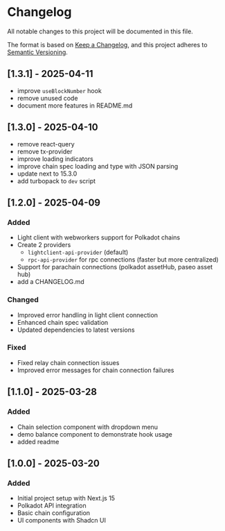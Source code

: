 # Changelog

All notable changes to this project will be documented in this file.

The format is based on [Keep a Changelog](https://keepachangelog.com/en/1.0.0/),
and this project adheres to [Semantic Versioning](https://semver.org/spec/v2.0.0.html).

## [1.3.1] - 2025-04-11

- improve `useBlockNumber` hook
- remove unused code
- document more features in README.md

## [1.3.0] - 2025-04-10

- remove react-query
- remove tx-provider
- improve loading indicators
- improve chain spec loading and type with JSON parsing
- update next to 15.3.0
- add turbopack to `dev` script

## [1.2.0] - 2025-04-09

### Added

- Light client with webworkers support for Polkadot chains
- Create 2 providers
  - `lightclient-api-provider` (default)
  - `rpc-api-provider` for rpc connections (faster but more centralized)
- Support for parachain connections (polkadot assetHub, paseo asset hub)
- add a CHANGELOG.md

### Changed

- Improved error handling in light client connection
- Enhanced chain spec validation
- Updated dependencies to latest versions

### Fixed

- Fixed relay chain connection issues
- Improved error messages for chain connection failures

## [1.1.0] - 2025-03-28

### Added

- Chain selection component with dropdown menu
- demo balance component to demonstrate hook usage
- added readme

## [1.0.0] - 2025-03-20

### Added

- Initial project setup with Next.js 15
- Polkadot API integration
- Basic chain configuration
- UI components with Shadcn UI
